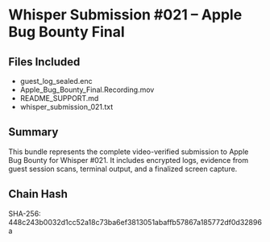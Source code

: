 # Whisper Submission #021 – Apple Bug Bounty Final

## Files Included
- guest_log_sealed.enc
- Apple_Bug_Bounty_Final.Recording.mov
- README_SUPPORT.md
- whisper_submission_021.txt

## Summary
This bundle represents the complete video-verified submission to Apple Bug Bounty for Whisper #021. It includes encrypted logs, evidence from guest session scans, terminal output, and a finalized screen capture.

## Chain Hash
SHA-256:
448c243b0032d1cc52a18c73ba6ef3813051abaffb57867a185772df0d32896a

